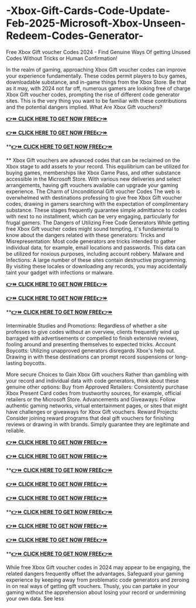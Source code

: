 # -Xbox-Gift-Cards-Code-Update-Feb-2025-Microsoft-Xbox-Unseen-Redeem-Codes-Generator-

Free Xbox Gift voucher Codes 2024 - Find Genuine Ways Of getting Unused Codes Without Tricks or Human Confirmation!

In the realm of gaming, approaching Xbox Gift voucher codes can improve your experience fundamentally. These codes permit players to buy games, downloadable substance, and in-game things from the Xbox Store. Be that as it may, with 2024 not far off, numerous gamers are looking free of charge Xbox Gift voucher codes, prompting the rise of different code generator sites. This is the very thing you want to be familiar with these contributions and the potential dangers implied.
What Are Xbox Gift vouchers?

**[👉⏩ CLICK HERE TO GET NOW FREE👉⏩ ](https://tinyurl.com/newxboxcodesget-ndfghht)**

**[👉⏩ CLICK HERE TO GET NOW FREE👉⏩ ](https://tinyurl.com/newxboxcodesget-ndfghht)**

****[👉⏩ CLICK HERE TO GET NOW FREE👉⏩ ](https://tinyurl.com/newxboxcodesget-ndfghht)**

**
Xbox Gift vouchers are advanced codes that can be reclaimed on the Xbox stage to add assets to your record. This equilibrium can be utilized for buying games, memberships like Xbox Game Pass, and other substance accessible in the Microsoft Store. With various new deliveries and select arrangements, having gift vouchers available can upgrade your gaming experience.
The Charm of Unconditional Gift voucher Codes
The web is overwhelmed with destinations professing to give free Xbox Gift voucher codes, drawing in gamers searching with the expectation of complimentary substance. These stages frequently guarantee simple admittance to codes with next to no installment, which can be very engaging, particularly for frugal gamers.
The Dangers of Utilizing Free Code Generators
While getting free Xbox Gift voucher codes might sound tempting, it's fundamental to know about the dangers related with these generators:
Tricks and Misrepresentation: Most code generators are tricks intended to gather individual data, for example, email locations and passwords. This data can be utilized for noxious purposes, including account robbery.
Malware and Infections: A large number of these sites contain destructive programming. By visiting these locales or downloading any records, you may accidentally taint your gadget with infections or malware.

**[👉⏩ CLICK HERE TO GET NOW FREE👉⏩ ](https://tinyurl.com/newxboxcodesget-ndfghht)**

**[👉⏩ CLICK HERE TO GET NOW FREE👉⏩ ](https://tinyurl.com/newxboxcodesget-ndfghht)**

****[👉⏩ CLICK HERE TO GET NOW FREE👉⏩ ](https://tinyurl.com/newxboxcodesget-ndfghht)**

Interminable Studies and Promotions: Regardless of whether a site professes to give codes without an overview, clients frequently wind up barraged with advertisements or compelled to finish extensive reviews, fooling around and presenting themselves to expected tricks.
Account Boycotts: Utilizing unapproved generators disregards Xbox's help out. Drawing in with these destinations can prompt record suspensions or long-lasting boycotts.

More secure Choices to Gain Xbox Gift vouchers
Rather than gambling with your record and individual data with code generators, think about these genuine other options:
Buy from Approved Retailers: Consistently purchase Xbox Present Card codes from trustworthy sources, for example, official retailers or the Microsoft Store.
Advancements and Giveaways: Follow authentic gaming networks, virtual entertainment pages, or sites that might have challenges or giveaways for Xbox Gift vouchers.
Reward Projects: Consider joining reward programs that deal gift vouchers for finishing reviews or drawing in with brands. Simply guarantee they are legitimate and reliable.

**[👉⏩ CLICK HERE TO GET NOW FREE👉⏩ ](https://tinyurl.com/newxboxcodesget-ndfghht)**

**[👉⏩ CLICK HERE TO GET NOW FREE👉⏩ ](https://tinyurl.com/newxboxcodesget-ndfghht)**

****[👉⏩ CLICK HERE TO GET NOW FREE👉⏩ ](https://tinyurl.com/newxboxcodesget-ndfghht)**

**[👉⏩ CLICK HERE TO GET NOW FREE👉⏩ ](https://tinyurl.com/newxboxcodesget-ndfghht)**

**[👉⏩ CLICK HERE TO GET NOW FREE👉⏩ ](https://tinyurl.com/newxboxcodesget-ndfghht)**

****[👉⏩ CLICK HERE TO GET NOW FREE👉⏩ ](https://tinyurl.com/newxboxcodesget-ndfghht)**

**[👉⏩ CLICK HERE TO GET NOW FREE👉⏩ ](https://tinyurl.com/newxboxcodesget-ndfghht)**

**[👉⏩ CLICK HERE TO GET NOW FREE👉⏩ ](https://tinyurl.com/newxboxcodesget-ndfghht)**

****[👉⏩ CLICK HERE TO GET NOW FREE👉⏩ ](https://tinyurl.com/newxboxcodesget-ndfghht)**

While free Xbox Gift voucher codes in 2024 may appear to be engaging, the related dangers frequently offset the advantages. Safeguard your gaming experience by keeping away from problematic code generators and zeroing in on real ways of getting gift vouchers. Thusly, you can partake in your gaming without the apprehension about losing your record or undermining your own data. See less
